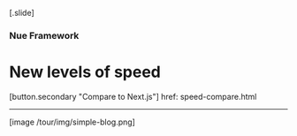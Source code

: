 
[.slide]
  ### Nue Framework
  # New levels of speed

  [button.secondary "Compare to Next.js"]
    href: speed-compare.html

  ---

  [image /tour/img/simple-blog.png]

